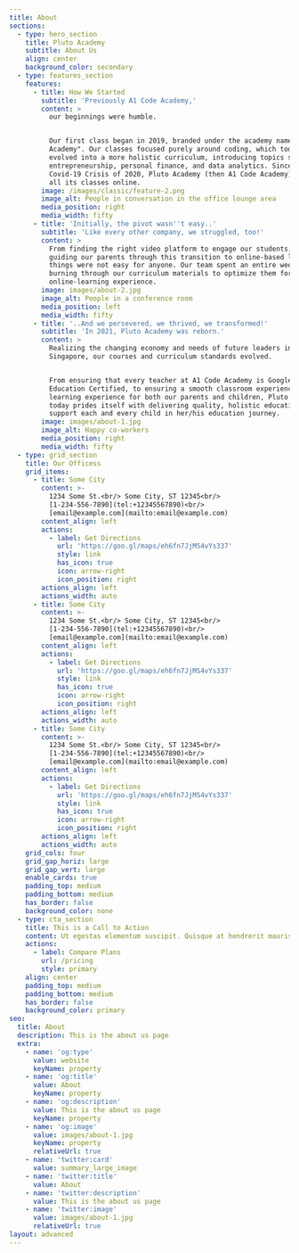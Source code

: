 ```yaml
---
title: About
sections:
  - type: hero_section
    title: Pluto Academy
    subtitle: About Us
    align: center
    background_color: secondary
  - type: features_section
    features:
      - title: How We Started
        subtitle: 'Previously A1 Code Academy,'
        content: >
          our beginnings were humble.


          Our first class began in 2019, branded under the academy name "A1 Code
          Academy". Our classes focused purely around coding, which today has
          evolved into a more holistic curriculum, introducing topics such as
          entrepreneurship, personal finance, and data analytics. Since the
          Covid-19 Crisis of 2020, Pluto Academy (then A1 Code Academy) moved
          all its classes online. 
        image: /images/classic/feature-2.png
        image_alt: People in conversation in the office lounge area
        media_position: right
        media_width: fifty
      - title: 'Initially, the pivot wasn''t easy..'
        subtitle: 'Like every other company, we struggled, too!'
        content: >
          From finding the right video platform to engage our students, to
          guiding our parents through this transition to online-based learning,
          things were not easy for anyone. Our team spent an entire week,
          burning through our curriculum materials to optimize them for the
          online-learning experience. 
        image: images/about-2.jpg
        image_alt: People in a conference room
        media_position: left
        media_width: fifty
      - title: '..And we persevered, we thrived, we transformed!'
        subtitle: 'In 2021, Pluto Academy was reborn.'
        content: >
          Realizing the changing economy and needs of future leaders in
          Singapore, our courses and curriculum standards evolved.


          From ensuring that every teacher at A1 Code Academy is Google
          Education Certified, to ensuring a smooth classroom experience and
          learning experience for both our parents and children, Pluto Academy
          today prides itself with delivering quality, holistic education to
          support each and every child in her/his education journey.
        image: images/about-1.jpg
        image_alt: Happy co-workers
        media_position: right
        media_width: fifty
  - type: grid_section
    title: Our Officess
    grid_items:
      - title: Some City
        content: >-
          1234 Some St.<br/> Some City, ST 12345<br/>
          [1-234-556-7890](tel:+12345567890)<br/>
          [email@example.com](mailto:email@example.com)
        content_align: left
        actions:
          - label: Get Directions
            url: 'https://goo.gl/maps/eh6fn7JjMS4vYs337'
            style: link
            has_icon: true
            icon: arrow-right
            icon_position: right
        actions_align: left
        actions_width: auto
      - title: Some City
        content: >-
          1234 Some St.<br/> Some City, ST 12345<br/>
          [1-234-556-7890](tel:+12345567890)<br/>
          [email@example.com](mailto:email@example.com)
        content_align: left
        actions:
          - label: Get Directions
            url: 'https://goo.gl/maps/eh6fn7JjMS4vYs337'
            style: link
            has_icon: true
            icon: arrow-right
            icon_position: right
        actions_align: left
        actions_width: auto
      - title: Some City
        content: >-
          1234 Some St.<br/> Some City, ST 12345<br/>
          [1-234-556-7890](tel:+12345567890)<br/>
          [email@example.com](mailto:email@example.com)
        content_align: left
        actions:
          - label: Get Directions
            url: 'https://goo.gl/maps/eh6fn7JjMS4vYs337'
            style: link
            has_icon: true
            icon: arrow-right
            icon_position: right
        actions_align: left
        actions_width: auto
    grid_cols: four
    grid_gap_horiz: large
    grid_gap_vert: large
    enable_cards: true
    padding_top: medium
    padding_bottom: medium
    has_border: false
    background_color: none
  - type: cta_section
    title: This is a Call to Action
    content: Ut egestas elementum suscipit. Quisque at hendrerit mauris.
    actions:
      - label: Compare Plans
        url: /pricing
        style: primary
    align: center
    padding_top: medium
    padding_bottom: medium
    has_border: false
    background_color: primary
seo:
  title: About
  description: This is the about us page
  extra:
    - name: 'og:type'
      value: website
      keyName: property
    - name: 'og:title'
      value: About
      keyName: property
    - name: 'og:description'
      value: This is the about us page
      keyName: property
    - name: 'og:image'
      value: images/about-1.jpg
      keyName: property
      relativeUrl: true
    - name: 'twitter:card'
      value: summary_large_image
    - name: 'twitter:title'
      value: About
    - name: 'twitter:description'
      value: This is the about us page
    - name: 'twitter:image'
      value: images/about-1.jpg
      relativeUrl: true
layout: advanced
---
```

